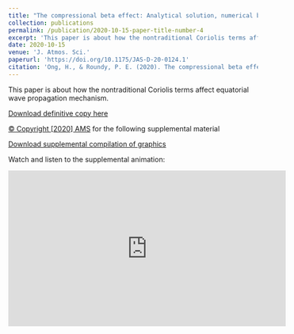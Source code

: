 ```yaml
---
title: "The compressional beta effect: Analytical solution, numerical benchmark, and data analysis"
collection: publications
permalink: /publication/2020-10-15-paper-title-number-4
excerpt: 'This paper is about how the nontraditional Coriolis terms affect equatorial wave propagation mechanism. [Download](https://HingOng.github.io/files/jasd200124.pdf)'
date: 2020-10-15
venue: 'J. Atmos. Sci.'
paperurl: 'https://doi.org/10.1175/JAS-D-20-0124.1'
citation: 'Ong, H., & Roundy, P. E. (2020). The compressional beta effect: Analytical solution, numerical benchmark, and data analysis. <i>J. Atmos. Sci., 77</i>(11), 3721-3732.'
---
```


This paper is about how the nontraditional Coriolis terms affect equatorial wave propagation mechanism.

[Download definitive copy here](https://HingOng.github.io/files/jasd200124.pdf)

[© Copyright [2020] AMS](https://HingOng.github.io/files/AMS_copyright_2020.pdf) for the following supplemental material

[Download supplemental compilation of graphics](https://HingOng.github.io/files/cmprs_rsb_wave_u.pdf)

Watch and listen to the supplemental animation:

<iframe  width="560" height="315" src="https://HingOng.github.io/images/EqWave.mp4" frameborder="0" allow="accelerometer; autoplay; clipboard-write; encrypted-media; gyroscope; picture-in-picture" allowfullscreen></iframe>
